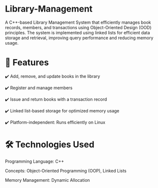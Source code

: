 # Library-Management

A C++-based Library Management System that efficiently manages book records, members, and transactions using Object-Oriented Design (OOD) principles. The system is implemented using linked lists for efficient data storage and retrieval, improving query performance and reducing memory usage.

# 🚀 Features
✔️ Add, remove, and update books in the library

✔️ Register and manage members

✔️ Issue and return books with a transaction record

✔️ Linked list-based storage for optimized memory usage

✔️ Platform-independent: Runs efficiently on Linux

# 🛠 Technologies Used
Programming Language: C++

Concepts: Object-Oriented Programming (OOP), Linked Lists

Memory Management: Dynamic Allocation
